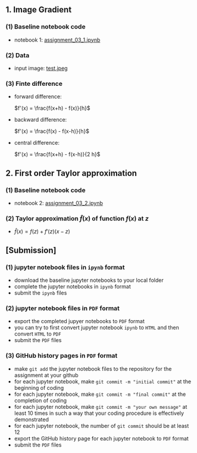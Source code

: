 ## 1. Image Gradient

### (1) Baseline notebook code

- notebook 1: [assignment_03_1.ipynb](https://gitlab.com/cau-class/machine-learning/2022-1/assignment/-/blob/main/03/assignment_03_1.ipynb) 

### (2) Data

- input image: [test.jpeg](https://gitlab.com/cau-class/machine-learning/2022-1/assignment/-/blob/main/03/test.jpeg)

### (3) Finte difference

- forward difference: 

    $`f'(x) = \frac{f(x+h) - f(x)}{h}`$

- backward difference: 

    $`f'(x) = \frac{f(x) - f(x-h)}{h}`$

- central difference: 

    $`f'(x) = \frac{f(x+h) - f(x-h)}{2 h}`$

## 2. First order Taylor approximation 

### (1) Baseline notebook code

- notebook 2: [assignment_03_2.ipynb](https://gitlab.com/cau-class/machine-learning/2022-1/assignment/-/blob/main/03/assignment_03_2.ipynb) 

### (2) Taylor approximation $`\hat{f}(x)`$ of function $`f(x)`$ at $`z`$

- $`\hat{f}(x) = f(z) + f'(z) (x - z)`$

## [Submission]

### (1) jupyter notebook files in `ipynb` format 

- download the baseline jupyter notebooks to your local folder 
- complete the jupyter notebooks in `ipynb` format
- submit the `ipynb` files

### (2) jupyter notebook files in `PDF` format

- export the completed jupyer notebooks to `PDF` format
- you can try to first convert jupyter notebook `ipynb` to `HTML` and then convert `HTML` to `PDF`
- submit the `PDF` files

### (3) GitHub history pages in `PDF` format

- make `git add` the jupyter notebook files to the repository for the assignment at your github
- for each jupyter notebook, make `git commit -m "initial commit"` at the beginning of coding
- for each jupyter notebook, make `git commit -m "final commit"` at the completion of coding
- for each jupyter notebook, make `git commit -m "your own message"` at least 10 times in such a way that your coding procedure is effectively demonstrated
- for each jupyter notebook, the number of `git commit` should be at least 12
- export the GitHub history page for each jupyter notebook to `PDF` format
- submit the `PDF` files
